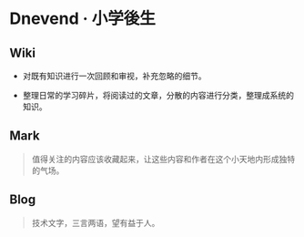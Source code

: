 # Dnevend · 小学後生

## Wiki

- 对既有知识进行一次回顾和审视，补充忽略的细节。

- 整理日常的学习碎片，将阅读过的文章，分散的内容进行分类，整理成系统的知识。

## Mark

> 值得关注的内容应该收藏起来，让这些内容和作者在这个小天地内形成独特的气场。

## Blog

> 技术文字，三言两语，望有益于人。

